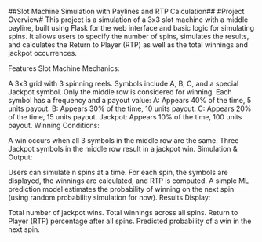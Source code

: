 ##Slot Machine Simulation with Paylines and RTP Calculation##
#Project Overview#
This project is a simulation of a 3x3 slot machine with a middle payline, built using Flask for the web interface and basic logic for simulating spins. It allows users to specify the number of spins, simulates the results, and calculates the Return to Player (RTP) as well as the total winnings and jackpot occurrences.

Features
Slot Machine Mechanics:

A 3x3 grid with 3 spinning reels.
Symbols include A, B, C, and a special Jackpot symbol.
Only the middle row is considered for winning.
Each symbol has a frequency and a payout value:
A: Appears 40% of the time, 5 units payout.
B: Appears 30% of the time, 10 units payout.
C: Appears 20% of the time, 15 units payout.
Jackpot: Appears 10% of the time, 100 units payout.
Winning Conditions:

A win occurs when all 3 symbols in the middle row are the same.
Three Jackpot symbols in the middle row result in a jackpot win.
Simulation & Output:

Users can simulate n spins at a time.
For each spin, the symbols are displayed, the winnings are calculated, and RTP is computed.
A simple ML prediction model estimates the probability of winning on the next spin (using random probability simulation for now).
Results Display:

Total number of jackpot wins.
Total winnings across all spins.
Return to Player (RTP) percentage after all spins.
Predicted probability of a win in the next spin.
